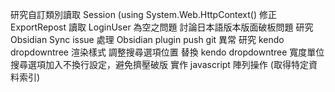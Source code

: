 研究自訂類別讀取 Session (using System.Web.HttpContext()
修正 ExportRepost 讀取 LoginUser 為空之問題
討論日本語版本版面破板問題
研究 Obsidian Sync issue
處理 Obsidian plugin push git 異常
研究 kendo dropdowntree 渲染樣式
調整搜尋選項位置
替換 kendo dropdowntree 寬度單位
搜尋選項加入不換行設定，避免擠壓破版
實作 javascript 陣列操作 (取得特定資料索引)